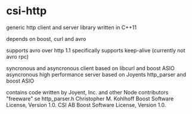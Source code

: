 csi-http
========


generic http client and server library written in C++11 

depends on boost, curl and avro

supports avro over http 1.1 specifically supports keep-alive (currently not avro rpc)

syncronous and asyncronous client based on libcurl and boost ASIO
asyncronous high performance server based on Joyents http_parser and boost ASIO

contains code written by
Joyent, Inc. and other Node contributors  "freeware" se http_parser.h
Christopher M. Kohlhoff     Boost Software License, Version 1.0.
CSI AB                      Boost Software License, Version 1.0.






